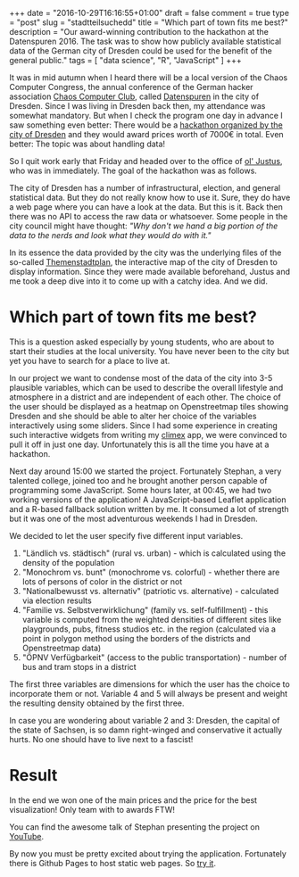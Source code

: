 +++
date = "2016-10-29T16:16:55+01:00"
draft = false
comment = true
type = "post"
slug = "stadtteilsuchedd"
title = "Which part of town fits me best?"
description = "Our award-winning contribution to the hackathon at the Datenspuren 2016. The task was to show how publicly available statistical data of the German city of Dresden could be used for the benefit of the general public."
tags = [ "data science", "R", "JavaScript" ]
+++

It was in mid autumn when I heard there will be a local version of the
Chaos Computer Congress, the annual conference of the German hacker
association [Chaos Computer Club](https://www.ccc.de/en/), called
[Datenspuren](https://datenspuren.de/) in the city of Dresden. Since I
was living in Dresden back then, my attendance was somewhat
mandatory. But when I check the program one day in advance I saw
something even better: There would be a [hackathon organized
by the city of
Dresden](http://www.dresden.de/de/wirtschaft/wirtschaftsstandort/projekte-kooperationen/open-data-crunch.php)
and they would award prices worth of 7000€ in total. Even better: The
topic was about handling data!

So I quit work early that Friday and headed over to the office of
[ol' Justus](https://github.com/jusjusjus), who was in
immediately. The goal of the hackathon was as follows.

The city of Dresden has a number of infrastructural, election, and
general statistical data. But they do not really know how to use
it. Sure, they do have a web page where you can have a look at the
data. But this is it. Back then there was no API to access the raw
data or whatsoever. Some people in the city council might have
thought: *"Why don't we hand a big portion of the data to the nerds
and look what they would do with it."*

In its essence the data provided by the city was the underlying files
of the so-called [Themenstadtplan](http://stadtplan2.dresden.de/), the
interactive map of the city of Dresden to display information. Since
they were made available beforehand, Justus and me took a deep dive
into it to come up with a catchy idea. And we did.

# Which part of town fits me best?

This is a question asked especially by young students, who are about
to start their studies at the local university. You have never been to
the city but yet you have to search for a place to live at.

In our project we want to condense most of the data of the city into 3-5
plausible 
variables, which can be used to describe the overall lifestyle and
atmosphere in a district and are independent of each other. The choice
of the user should be displayed as a heatmap on Openstreetmap tiles
showing Dresden and she should be able to alter her choice of the
variables interactively using some sliders. Since I had some
experience in creating such interactive widgets from writing my
[climex](https://github.com/theGreatWhiteShark/climex) app, we were
convinced to pull it off in just one day. Unfortunately this is all the
time you have at a hackathon.

Next day around 15:00 we started the project. Fortunately Stephan, a
very talented college, joined too and he brought another person
capable of programming some JavaScript. Some hours later, at 00:45, we
had two working versions of the application! A JavaScript-based
Leaflet application and a R-based fallback solution written by me. It
consumed a lot of strength but it was one of the most adventurous
weekends I had in Dresden.

We decided to let the user specify five different input variables.

1. "Ländlich vs. städtisch" (rural vs. urban) - which is calculated
  using the density of the population
2. "Monochrom vs. bunt" (monochrome vs. colorful) - whether there are
  lots of persons of color in the district or not
3. "Nationalbewusst vs. alternativ" (patriotic vs. alternative) -
  calculated via election results
4. "Familie vs. Selbstverwirklichung" (family vs. self-fulfillment) -
  this variable is computed from the weighted densities of different
  sites like playgrounds, pubs, fitness studios etc. in the region
  (calculated via a point in polygon method using the borders of the
  districts and Openstreetmap data)
5. "ÖPNV Verfügbarkeit" (access to the public transportation) - number
   of bus and tram stops in a district

The first three variables are dimensions for which the user has the
choice to incorporate them or not. Variable 4 and 5 will always be
present and weight the resulting density obtained by the first three.

In case you are wondering about variable 2 and 3: Dresden, the capital
of the state of Sachsen, is so damn right-winged and conservative it
actually hurts. No one should have to live next to a fascist!

# Result

In the end we won one of the main prices and the price for the best
visualization! Only team with to awards FTW!

You can find the awesome talk of Stephan presenting the project on [YouTube](https://www.youtube.com/watch?v=znWmLYXqkpQ&feature=youtu.be).

By now you must be pretty excited about trying the
application. Fortunately 
there is Github Pages to host static web pages. So [try it](https://thegreatwhiteshark.github.io/StadtteilsucheDD/index.html).
